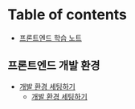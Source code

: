 # Table of contents

* [프론트엔드 학습 노트](README.md)

## 프론트엔드 개발 환경

* [개발 환경 세팅하기](/setting/BASIC.md)
  * [개발 환경 세팅하기](/setting/SETTING.md)